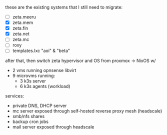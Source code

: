 these are the existing systems that I still need to migrate:

- [ ] zeta.meeru
- [x] zeta.mem
- [x] zeta.fin
- [x] zeta.net
- [ ] zeta.mc
- [ ] roxy
- [ ] templates.lxc "aoi" & "beta"

after that, then switch zeta hypervisor and OS from proxmox -> NixOS w/

- 2 vms running opnsense libvirt
- 9 microvms running:
  - 3 k3s server
  - 6 k3s agents (workload)

services:

- private DNS, DHCP server
- mc server exposed through self-hosted reverse proxy mesh (headscale)
- smb/nfs shares
- backup cron jobs
- mail server exposed through headscale

